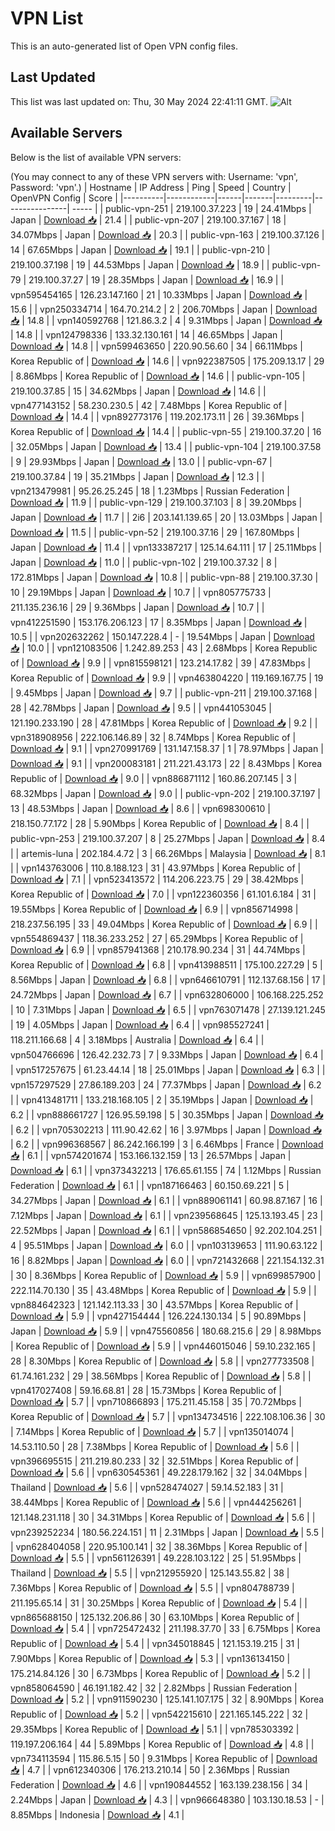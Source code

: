 # VPN List

This is an auto-generated list of Open VPN config files.

## Last Updated

This list was last updated on: Thu, 30 May 2024 22:41:11 GMT.
![Alt](https://repobeats.axiom.co/api/embed/186b98318ef1479477931607c1ad7d823f12451f.svg "Repobeats analytics image")

## Available Servers

Below is the list of available VPN servers:

(You may connect to any of these VPN servers with: Username: 'vpn', Password: 'vpn'.)
| Hostname | IP Address | Ping | Speed | Country | OpenVPN Config | Score |
|----------|------------|------|-------|---------|----------------| ----- |
| public-vpn-251 | 219.100.37.223 | 19 | 24.41Mbps | Japan | [Download 📥](./configs/server_0_JP.ovpn) | 21.4 |
| public-vpn-207 | 219.100.37.167 | 18 | 34.07Mbps | Japan | [Download 📥](./configs/server_1_JP.ovpn) | 20.3 |
| public-vpn-163 | 219.100.37.126 | 14 | 67.65Mbps | Japan | [Download 📥](./configs/server_2_JP.ovpn) | 19.1 |
| public-vpn-210 | 219.100.37.198 | 19 | 44.53Mbps | Japan | [Download 📥](./configs/server_3_JP.ovpn) | 18.9 |
| public-vpn-79 | 219.100.37.27 | 19 | 28.35Mbps | Japan | [Download 📥](./configs/server_4_JP.ovpn) | 16.9 |
| vpn595454165 | 126.23.147.160 | 21 | 10.33Mbps | Japan | [Download 📥](./configs/server_5_JP.ovpn) | 15.6 |
| vpn250334714 | 164.70.214.2 | 2 | 206.70Mbps | Japan | [Download 📥](./configs/server_6_JP.ovpn) | 14.8 |
| vpn140592768 | 121.86.3.2 | 4 | 9.31Mbps | Japan | [Download 📥](./configs/server_7_JP.ovpn) | 14.8 |
| vpn124798336 | 133.32.130.161 | 14 | 46.65Mbps | Japan | [Download 📥](./configs/server_8_JP.ovpn) | 14.8 |
| vpn599463650 | 220.90.56.60 | 34 | 66.11Mbps | Korea Republic of | [Download 📥](./configs/server_9_KR.ovpn) | 14.6 |
| vpn922387505 | 175.209.13.17 | 29 | 8.86Mbps | Korea Republic of | [Download 📥](./configs/server_10_KR.ovpn) | 14.6 |
| public-vpn-105 | 219.100.37.85 | 15 | 34.62Mbps | Japan | [Download 📥](./configs/server_11_JP.ovpn) | 14.6 |
| vpn477143152 | 58.230.230.5 | 42 | 7.48Mbps | Korea Republic of | [Download 📥](./configs/server_12_KR.ovpn) | 14.4 |
| vpn892773176 | 119.202.173.11 | 26 | 39.36Mbps | Korea Republic of | [Download 📥](./configs/server_13_KR.ovpn) | 14.4 |
| public-vpn-55 | 219.100.37.20 | 16 | 32.05Mbps | Japan | [Download 📥](./configs/server_14_JP.ovpn) | 13.4 |
| public-vpn-104 | 219.100.37.58 | 9 | 29.93Mbps | Japan | [Download 📥](./configs/server_15_JP.ovpn) | 13.0 |
| public-vpn-67 | 219.100.37.84 | 19 | 35.21Mbps | Japan | [Download 📥](./configs/server_16_JP.ovpn) | 12.3 |
| vpn213479981 | 95.26.25.245 | 18 | 1.23Mbps | Russian Federation | [Download 📥](./configs/server_17_RU.ovpn) | 11.9 |
| public-vpn-129 | 219.100.37.103 | 8 | 39.20Mbps | Japan | [Download 📥](./configs/server_18_JP.ovpn) | 11.7 |
| 2i6 | 203.141.139.65 | 20 | 13.03Mbps | Japan | [Download 📥](./configs/server_19_JP.ovpn) | 11.5 |
| public-vpn-52 | 219.100.37.16 | 29 | 167.80Mbps | Japan | [Download 📥](./configs/server_20_JP.ovpn) | 11.4 |
| vpn133387217 | 125.14.64.111 | 17 | 25.11Mbps | Japan | [Download 📥](./configs/server_21_JP.ovpn) | 11.0 |
| public-vpn-102 | 219.100.37.32 | 8 | 172.81Mbps | Japan | [Download 📥](./configs/server_22_JP.ovpn) | 10.8 |
| public-vpn-88 | 219.100.37.30 | 10 | 29.19Mbps | Japan | [Download 📥](./configs/server_23_JP.ovpn) | 10.7 |
| vpn805775733 | 211.135.236.16 | 29 | 9.36Mbps | Japan | [Download 📥](./configs/server_24_JP.ovpn) | 10.7 |
| vpn412251590 | 153.176.206.123 | 17 | 8.35Mbps | Japan | [Download 📥](./configs/server_25_JP.ovpn) | 10.5 |
| vpn202632262 | 150.147.228.4 | - | 19.54Mbps | Japan | [Download 📥](./configs/server_26_JP.ovpn) | 10.0 |
| vpn121083506 | 1.242.89.253 | 43 | 2.68Mbps | Korea Republic of | [Download 📥](./configs/server_27_KR.ovpn) | 9.9 |
| vpn815598121 | 123.214.17.82 | 39 | 47.83Mbps | Korea Republic of | [Download 📥](./configs/server_28_KR.ovpn) | 9.9 |
| vpn463804220 | 119.169.167.75 | 19 | 9.45Mbps | Japan | [Download 📥](./configs/server_29_JP.ovpn) | 9.7 |
| public-vpn-211 | 219.100.37.168 | 28 | 42.78Mbps | Japan | [Download 📥](./configs/server_30_JP.ovpn) | 9.5 |
| vpn441053045 | 121.190.233.190 | 28 | 47.81Mbps | Korea Republic of | [Download 📥](./configs/server_31_KR.ovpn) | 9.2 |
| vpn318908956 | 222.106.146.89 | 32 | 8.74Mbps | Korea Republic of | [Download 📥](./configs/server_32_KR.ovpn) | 9.1 |
| vpn270991769 | 131.147.158.37 | 1 | 78.97Mbps | Japan | [Download 📥](./configs/server_33_JP.ovpn) | 9.1 |
| vpn200083181 | 211.221.43.173 | 22 | 8.43Mbps | Korea Republic of | [Download 📥](./configs/server_34_KR.ovpn) | 9.0 |
| vpn886871112 | 160.86.207.145 | 3 | 68.32Mbps | Japan | [Download 📥](./configs/server_35_JP.ovpn) | 9.0 |
| public-vpn-202 | 219.100.37.197 | 13 | 48.53Mbps | Japan | [Download 📥](./configs/server_36_JP.ovpn) | 8.6 |
| vpn698300610 | 218.150.77.172 | 28 | 5.90Mbps | Korea Republic of | [Download 📥](./configs/server_37_KR.ovpn) | 8.4 |
| public-vpn-253 | 219.100.37.207 | 8 | 25.27Mbps | Japan | [Download 📥](./configs/server_38_JP.ovpn) | 8.4 |
| artemis-luna | 202.184.4.72 | 3 | 66.26Mbps | Malaysia | [Download 📥](./configs/server_39_MY.ovpn) | 8.1 |
| vpn143763006 | 110.8.188.123 | 31 | 43.97Mbps | Korea Republic of | [Download 📥](./configs/server_40_KR.ovpn) | 7.1 |
| vpn523413572 | 114.206.223.75 | 29 | 38.42Mbps | Korea Republic of | [Download 📥](./configs/server_41_KR.ovpn) | 7.0 |
| vpn122360356 | 61.101.6.184 | 31 | 19.55Mbps | Korea Republic of | [Download 📥](./configs/server_42_KR.ovpn) | 6.9 |
| vpn856714998 | 218.237.56.195 | 33 | 49.04Mbps | Korea Republic of | [Download 📥](./configs/server_43_KR.ovpn) | 6.9 |
| vpn554869437 | 118.36.233.252 | 27 | 65.29Mbps | Korea Republic of | [Download 📥](./configs/server_44_KR.ovpn) | 6.9 |
| vpn857941368 | 210.178.90.234 | 31 | 44.74Mbps | Korea Republic of | [Download 📥](./configs/server_45_KR.ovpn) | 6.8 |
| vpn413988511 | 175.100.227.29 | 5 | 8.56Mbps | Japan | [Download 📥](./configs/server_46_JP.ovpn) | 6.8 |
| vpn646610791 | 112.137.68.156 | 17 | 24.72Mbps | Japan | [Download 📥](./configs/server_47_JP.ovpn) | 6.7 |
| vpn632806000 | 106.168.225.252 | 10 | 7.31Mbps | Japan | [Download 📥](./configs/server_48_JP.ovpn) | 6.5 |
| vpn763071478 | 27.139.121.245 | 19 | 4.05Mbps | Japan | [Download 📥](./configs/server_49_JP.ovpn) | 6.4 |
| vpn985527241 | 118.211.166.68 | 4 | 3.18Mbps | Australia | [Download 📥](./configs/server_50_AU.ovpn) | 6.4 |
| vpn504766696 | 126.42.232.73 | 7 | 9.33Mbps | Japan | [Download 📥](./configs/server_51_JP.ovpn) | 6.4 |
| vpn517257675 | 61.23.44.14 | 18 | 25.01Mbps | Japan | [Download 📥](./configs/server_52_JP.ovpn) | 6.3 |
| vpn157297529 | 27.86.189.203 | 24 | 77.37Mbps | Japan | [Download 📥](./configs/server_53_JP.ovpn) | 6.2 |
| vpn413481711 | 133.218.168.105 | 2 | 35.19Mbps | Japan | [Download 📥](./configs/server_54_JP.ovpn) | 6.2 |
| vpn888661727 | 126.95.59.198 | 5 | 30.35Mbps | Japan | [Download 📥](./configs/server_55_JP.ovpn) | 6.2 |
| vpn705302213 | 111.90.42.62 | 16 | 3.97Mbps | Japan | [Download 📥](./configs/server_56_JP.ovpn) | 6.2 |
| vpn996368567 | 86.242.166.199 | 3 | 6.46Mbps | France | [Download 📥](./configs/server_57_FR.ovpn) | 6.1 |
| vpn574201674 | 153.166.132.159 | 13 | 26.57Mbps | Japan | [Download 📥](./configs/server_58_JP.ovpn) | 6.1 |
| vpn373432213 | 176.65.61.155 | 74 | 1.12Mbps | Russian Federation | [Download 📥](./configs/server_59_RU.ovpn) | 6.1 |
| vpn187166463 | 60.150.69.221 | 5 | 34.27Mbps | Japan | [Download 📥](./configs/server_60_JP.ovpn) | 6.1 |
| vpn889061141 | 60.98.87.167 | 16 | 7.12Mbps | Japan | [Download 📥](./configs/server_61_JP.ovpn) | 6.1 |
| vpn239568645 | 125.13.193.45 | 23 | 22.52Mbps | Japan | [Download 📥](./configs/server_62_JP.ovpn) | 6.1 |
| vpn586854650 | 92.202.104.251 | 4 | 95.51Mbps | Japan | [Download 📥](./configs/server_63_JP.ovpn) | 6.0 |
| vpn103139653 | 111.90.63.122 | 16 | 8.82Mbps | Japan | [Download 📥](./configs/server_64_JP.ovpn) | 6.0 |
| vpn721432668 | 221.154.132.31 | 30 | 8.36Mbps | Korea Republic of | [Download 📥](./configs/server_65_KR.ovpn) | 5.9 |
| vpn699857900 | 222.114.70.130 | 35 | 43.48Mbps | Korea Republic of | [Download 📥](./configs/server_66_KR.ovpn) | 5.9 |
| vpn884642323 | 121.142.113.33 | 30 | 43.57Mbps | Korea Republic of | [Download 📥](./configs/server_67_KR.ovpn) | 5.9 |
| vpn427154444 | 126.224.130.134 | 5 | 90.89Mbps | Japan | [Download 📥](./configs/server_68_JP.ovpn) | 5.9 |
| vpn475560856 | 180.68.215.6 | 29 | 8.98Mbps | Korea Republic of | [Download 📥](./configs/server_69_KR.ovpn) | 5.9 |
| vpn446015046 | 59.10.232.165 | 28 | 8.30Mbps | Korea Republic of | [Download 📥](./configs/server_70_KR.ovpn) | 5.8 |
| vpn277733508 | 61.74.161.232 | 29 | 38.56Mbps | Korea Republic of | [Download 📥](./configs/server_71_KR.ovpn) | 5.8 |
| vpn417027408 | 59.16.68.81 | 28 | 15.73Mbps | Korea Republic of | [Download 📥](./configs/server_72_KR.ovpn) | 5.7 |
| vpn710866893 | 175.211.45.158 | 35 | 70.72Mbps | Korea Republic of | [Download 📥](./configs/server_73_KR.ovpn) | 5.7 |
| vpn134734516 | 222.108.106.36 | 30 | 7.14Mbps | Korea Republic of | [Download 📥](./configs/server_74_KR.ovpn) | 5.7 |
| vpn135014074 | 14.53.110.50 | 28 | 7.38Mbps | Korea Republic of | [Download 📥](./configs/server_75_KR.ovpn) | 5.6 |
| vpn396695515 | 211.219.80.233 | 32 | 32.51Mbps | Korea Republic of | [Download 📥](./configs/server_76_KR.ovpn) | 5.6 |
| vpn630545361 | 49.228.179.162 | 32 | 34.04Mbps | Thailand | [Download 📥](./configs/server_77_TH.ovpn) | 5.6 |
| vpn528474027 | 59.14.52.183 | 31 | 38.44Mbps | Korea Republic of | [Download 📥](./configs/server_78_KR.ovpn) | 5.6 |
| vpn444256261 | 121.148.231.118 | 30 | 34.31Mbps | Korea Republic of | [Download 📥](./configs/server_79_KR.ovpn) | 5.6 |
| vpn239252234 | 180.56.224.151 | 11 | 2.31Mbps | Japan | [Download 📥](./configs/server_80_JP.ovpn) | 5.5 |
| vpn628404058 | 220.95.100.141 | 32 | 38.36Mbps | Korea Republic of | [Download 📥](./configs/server_81_KR.ovpn) | 5.5 |
| vpn561126391 | 49.228.103.122 | 25 | 51.95Mbps | Thailand | [Download 📥](./configs/server_82_TH.ovpn) | 5.5 |
| vpn212955920 | 125.143.55.82 | 38 | 7.36Mbps | Korea Republic of | [Download 📥](./configs/server_83_KR.ovpn) | 5.5 |
| vpn804788739 | 211.195.65.14 | 31 | 30.25Mbps | Korea Republic of | [Download 📥](./configs/server_84_KR.ovpn) | 5.4 |
| vpn865688150 | 125.132.206.86 | 30 | 63.10Mbps | Korea Republic of | [Download 📥](./configs/server_85_KR.ovpn) | 5.4 |
| vpn725472432 | 211.198.37.70 | 33 | 6.75Mbps | Korea Republic of | [Download 📥](./configs/server_86_KR.ovpn) | 5.4 |
| vpn345018845 | 121.153.19.215 | 31 | 7.90Mbps | Korea Republic of | [Download 📥](./configs/server_87_KR.ovpn) | 5.3 |
| vpn136134150 | 175.214.84.126 | 30 | 6.73Mbps | Korea Republic of | [Download 📥](./configs/server_88_KR.ovpn) | 5.2 |
| vpn858064590 | 46.191.182.42 | 32 | 2.82Mbps | Russian Federation | [Download 📥](./configs/server_89_RU.ovpn) | 5.2 |
| vpn911590230 | 125.141.107.175 | 32 | 8.90Mbps | Korea Republic of | [Download 📥](./configs/server_90_KR.ovpn) | 5.2 |
| vpn542215610 | 221.165.145.222 | 32 | 29.35Mbps | Korea Republic of | [Download 📥](./configs/server_91_KR.ovpn) | 5.1 |
| vpn785303392 | 119.197.206.164 | 44 | 5.89Mbps | Korea Republic of | [Download 📥](./configs/server_92_KR.ovpn) | 4.8 |
| vpn734113594 | 115.86.5.15 | 50 | 9.31Mbps | Korea Republic of | [Download 📥](./configs/server_93_KR.ovpn) | 4.7 |
| vpn612340306 | 176.213.210.14 | 50 | 2.36Mbps | Russian Federation | [Download 📥](./configs/server_94_RU.ovpn) | 4.6 |
| vpn190844552 | 163.139.238.156 | 34 | 2.24Mbps | Japan | [Download 📥](./configs/server_95_JP.ovpn) | 4.3 |
| vpn966648380 | 103.130.18.53 | - | 8.85Mbps | Indonesia | [Download 📥](./configs/server_96_ID.ovpn) | 4.1 |
